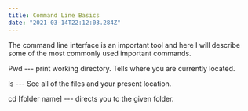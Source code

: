 ```yaml
---
title: Command Line Basics
date: "2021-03-14T22:12:03.284Z"
---
```


The command line interface is an important tool and here I will describe some of the most commonly used important commands.

Pwd --- print working directory. Tells where you are currently located.

ls --- See all of the files and your present location.

cd [folder name] --- directs you to the given folder.

